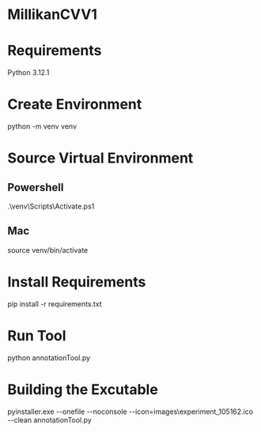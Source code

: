 # MillikanCVV1

# Requirements

Python 3.12.1

# Create Environment

python -m venv venv

# Source Virtual Environment

## Powershell 

.\venv\Scripts\Activate.ps1

## Mac 

source venv/bin/activate

# Install Requirements

pip install -r requirements.txt

# Run Tool

python annotationTool.py

# Building the Excutable

pyinstaller.exe --onefile --noconsole --icon=images\experiment_105162.ico  --clean annotationTool.py

